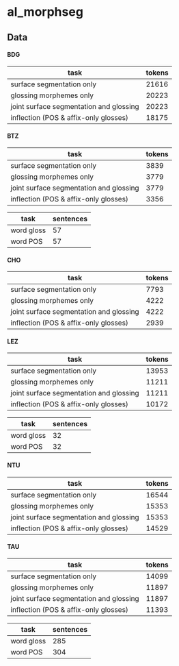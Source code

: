 # al_morphseg

## Data

#### BDG
| task | tokens |
| --- | --- |
| surface segmentation only | 21616 |
| glossing morphemes only | 20223 |
| joint surface segmentation and glossing | 20223 |
| inflection (POS & affix-only glosses) | 18175 |

#### BTZ

| task | tokens |
| --- | --- |
| surface segmentation only | 3839 |
| glossing morphemes only | 3779 |
| joint surface segmentation and glossing | 3779 |
| inflection (POS & affix-only glosses) | 3356 |

| task | sentences |
| --- | --- |
| word gloss | 57 |
| word POS | 57 |

#### CHO

| task | tokens |
| --- | --- |
| surface segmentation only | 7793 |
| glossing morphemes only | 4222 |
| joint surface segmentation and glossing | 4222 |
| inflection (POS & affix-only glosses) | 2939 |

#### LEZ

| task | tokens |
| --- | --- |
| surface segmentation only | 13953 |
| glossing morphemes only | 11211 |
| joint surface segmentation and glossing | 11211 |
| inflection (POS & affix-only glosses) | 10172 |

| task | sentences |
| --- | --- |
| word gloss | 32 |
| word POS | 32 |

#### NTU

| task | tokens |
| --- | --- |
| surface segmentation only | 16544 |
| glossing morphemes only | 15353 |
| joint surface segmentation and glossing | 15353 |
| inflection (POS & affix-only glosses) | 14529 |


#### TAU

| task | tokens |
| --- | --- |
| surface segmentation only | 14099 |
| glossing morphemes only | 11897 |
| joint surface segmentation and glossing | 11897 |
| inflection (POS & affix-only glosses) | 11393 |

| task | sentences |
| --- | --- |
| word gloss | 285 |
| word POS | 304 |